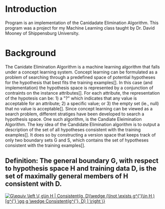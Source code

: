 # Introduction
Program is an implementation of the Canidadate Elimination Algorithm. This program was a project for my Machine
Learning class taught by Dr. David Mooney of Shippensburg University. 

# Background
The Canidate Elimination Algorithm is a 
machine learning algorithm that falls under a concept learning system. Concept learning can be formulated as a problem
of searching through a predefined space of potential hypotheses for the hypothesis that best fits the training examples[]. 
In this case (and implementation) the hypothesis space is represented by a conjunction of contraints on the instance 
attributes[]. For each attribute, the representation of the hypotesis can be: 1) a "?" which indicates that any 
value is acceptable for an attribute; 2) a specific value; or 3) the empty set (ie., null) that no value is acceptable[].
Since concept learning can be viewed as a search problem, different stratiges have been developed to search a hypothesis space. One such algorithm, is the Candiate Eleimination Algorithm. The key idea of the Candidate Elimination algorithm is to
output a description of the set of all hypotheses consistent with the training examples[]. It does so by constructing a 
version space that keeps track of only two boundary sets G and S, which contains the set of hypotheses consistent with the training examples[].
## Definition: The general boundary G, with respect to hypothesis space H and training data D, is the set of maximally general members of H consistent with D. 
<a href="https://www.codecogs.com/eqnedit.php?latex=G\equiv&space;\left&space;\{&space;g\in&space;H&space;|&space;Consistent(g,&space;D)\wedge&space;(\lnot&space;\exists&space;g^{'}\in&space;H&space;)[g^{'}&space;\gg&space;g&space;\wedge&space;Consistent(g^{'},&space;D)&space;]&space;\right&space;\}" target="_blank"><img src="https://latex.codecogs.com/gif.latex?G\equiv&space;\left&space;\{&space;g\in&space;H&space;|&space;Consistent(g,&space;D)\wedge&space;(\lnot&space;\exists&space;g^{'}\in&space;H&space;)[g^{'}&space;\gg&space;g&space;\wedge&space;Consistent(g^{'},&space;D)&space;]&space;\right&space;\}" title="G\equiv \left \{ g\in H | Consistent(g, D)\wedge (\lnot \exists g^{'}\in H )[g^{'} \gg g \wedge Consistent(g^{'}, D) ] \right \}" /></a>




